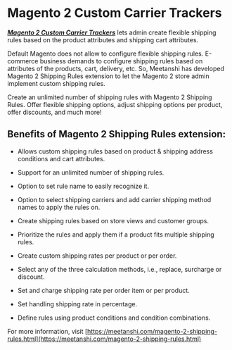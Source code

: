 # Magento 2 Custom Carrier Trackers

***[Magento 2 Custom Carrier Trackers](https://meetanshi.com/magento-2-shipping-rules.html)***  lets admin create flexible shipping rules based on the product attributes and shipping cart attributes.

Default Magento does not allow to configure flexible shipping rules. E-commerce business demands to configure shipping rules based on attributes of the products, cart, delivery, etc. So, Meetanshi has developed Magento 2 Shipping Rules extension to let the Magento 2 store admin implement custom shipping rules.

Create an unlimited number of shipping rules with Magento 2 Shipping Rules. Offer flexible shipping options, adjust shipping options per product, offer discounts, and much more!

##  Benefits of Magento 2 Shipping Rules extension:

* Allows custom shipping rules based on product & shipping address conditions and cart attributes.

* Support for an unlimited number of shipping rules.

* Option to set rule name to easily recognize it.

* Option to select shipping carriers and add carrier shipping method names to apply the rules on.

* Create shipping rules based on store views and customer groups.

* Prioritize the rules and apply them if a product fits multiple shipping rules.

* Create custom shipping rates per product or per order.

* Select any of the three calculation methods, i.e., replace, surcharge or discount.

* Set and charge shipping rate per order item or per product.

* Set handling shipping rate in percentage.

* Define rules using product conditions and condition combinations.

For more information, visit [https://meetanshi.com/magento-2-shipping-rules.html](https://meetanshi.com/magento-2-shipping-rules.html)



